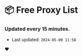 # :package: Free Proxy List
### Updated every 15 minutes.

- Last updated: `2024-05-09 11:58`

:heart:
